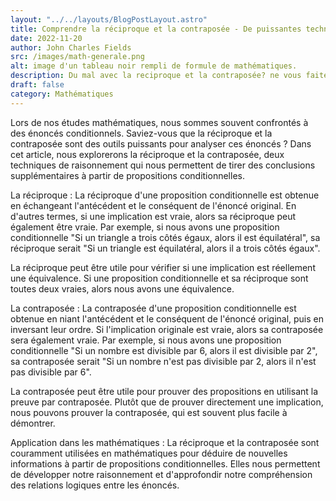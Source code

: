 ```yaml
---
layout: "../../layouts/BlogPostLayout.astro"
title: Comprendre la réciproque et la contraposée - De puissantes techniques de raisonnement mathématique
date: 2022-11-20
author: John Charles Fields
src: /images/math-generale.png
alt: image d'un tableau noir rempli de formule de mathématiques.
description: Du mal avec la reciproque et la contraposée? ne vous faites plus de soucis
draft: false
category: Mathématiques
---
```


Lors de nos études mathématiques, nous sommes souvent confrontés à des énoncés conditionnels. Saviez-vous que la
réciproque et la contraposée sont des outils puissants pour analyser ces énoncés ? Dans cet article, nous explorerons la
réciproque et la contraposée, deux techniques de raisonnement qui nous permettent de tirer des conclusions
supplémentaires à partir de propositions conditionnelles.

La réciproque : La réciproque d'une proposition conditionnelle est obtenue en échangeant l'antécédent et le conséquent
de l'énoncé original. En d'autres termes, si une implication est vraie, alors sa réciproque peut également être vraie.
Par exemple, si nous avons une proposition conditionnelle "Si un triangle a trois côtés égaux, alors il est
équilatéral", sa réciproque serait "Si un triangle est équilatéral, alors il a trois côtés égaux".

La réciproque peut être utile pour vérifier si une implication est réellement une équivalence. Si une proposition
conditionnelle et sa réciproque sont toutes deux vraies, alors nous avons une équivalence.

La contraposée : La contraposée d'une proposition conditionnelle est obtenue en niant l'antécédent et le conséquent de
l'énoncé original, puis en inversant leur ordre. Si l'implication originale est vraie, alors sa contraposée sera
également vraie. Par exemple, si nous avons une proposition conditionnelle "Si un nombre est divisible par 6, alors il
est divisible par 2", sa contraposée serait "Si un nombre n'est pas divisible par 2, alors il n'est pas divisible par
6".

La contraposée peut être utile pour prouver des propositions en utilisant la preuve par contraposée. Plutôt que de
prouver directement une implication, nous pouvons prouver la contraposée, qui est souvent plus facile à démontrer.

Application dans les mathématiques : La réciproque et la contraposée sont couramment utilisées en mathématiques pour
déduire de nouvelles informations à partir de propositions conditionnelles. Elles nous permettent de développer notre
raisonnement et d'approfondir notre compréhension des relations logiques entre les énoncés.